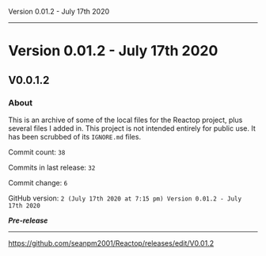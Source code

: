 Version 0.01.2 - July 17th 2020

***

# Version 0.01.2 - July 17th 2020

## V0.0.1.2

### About

This is an archive of some of the local files for the Reactop project, plus several files I added in. This project is not intended entirely for public use. It has been scrubbed of its `IGNORE.md` files.

Commit count: `38`

Commits in last release: `32`

Commit change: `6`

GitHub version: `2 (July 17th 2020 at 7:15 pm) Version 0.01.2 - July 17th 2020`

***Pre-release***

***

https://github.com/seanpm2001/Reactop/releases/edit/V0.01.2
